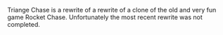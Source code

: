Triange Chase is a rewrite of a rewrite of a clone of the old and very fun game Rocket Chase. Unfortunately the most recent rewrite was not completed.